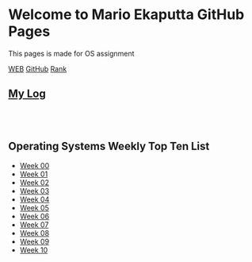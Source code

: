 # Welcome to Mario Ekaputta GitHub Pages

This pages is made for OS assignment

[WEB](https://marioekaputta.github.io/os202/) 
[GitHub](https://github.com/marioekaputta/os202/)
[Rank](https://github.com/marioekaputta/os202/blob/master/TXT/myrank.txt)
## [My Log](TXT/mylog.txt)
<br> <br>
## Operating Systems Weekly Top Ten List
* [Week 00](W00/) 
* [Week 01](W01/)  
* [Week 02](W02/) 
* [Week 03](W03/) 
* [Week 04](W04/) 
* [Week 05](W05/) 
* [Week 06](W06/) 
* [Week 07](W07/) 
* [Week 08](W08/) 
* [Week 09](W09/) 
* [Week 10](W10/)
